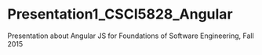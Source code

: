# Presentation1_CSCI5828_Angular
Presentation about Angular JS for Foundations of Software Engineering, Fall 2015
